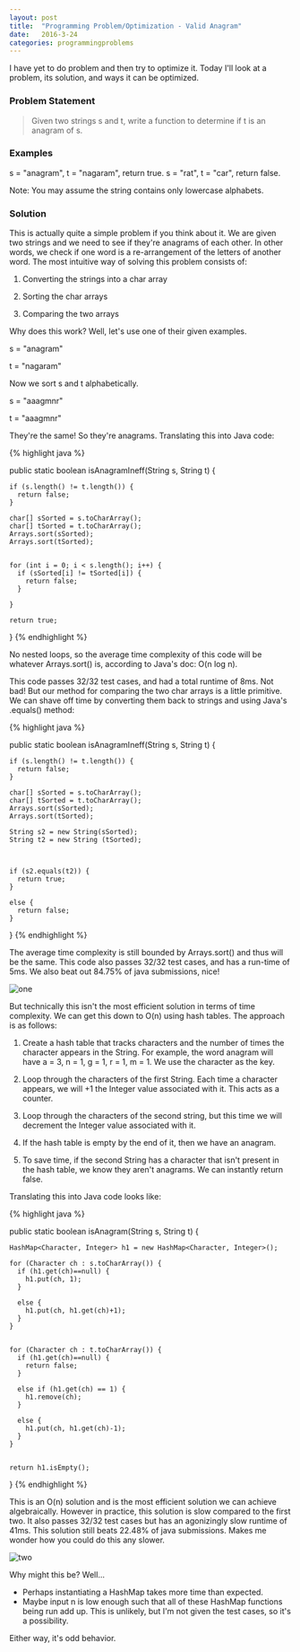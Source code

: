 ```yaml
---
layout: post
title:  "Programming Problem/Optimization - Valid Anagram"
date:   2016-3-24
categories: programmingproblems
---
```


I have yet to do problem and then try to optimize it. Today I'll look at a problem, its solution, and ways it can be optimized.

### Problem Statement
>Given two strings s and t, write a function to determine if t is an anagram of s.


### Examples
s = "anagram", t = "nagaram", return true.
s = "rat", t = "car", return false.

Note:
You may assume the string contains only lowercase alphabets.

### Solution

This is actually quite a simple problem if you think about it. We are given two strings and we need to see if they're anagrams of each other. In other words, we check if one word is a re-arrangement of the letters of another word. The most intuitive way of solving this problem consists of:

1. Converting the strings into a char array

2. Sorting the char arrays

3. Comparing the two arrays

Why does this work? Well, let's use one of their given examples.

s = "anagram"

t = "nagaram"

Now we sort s and t alphabetically.

s = "aaagmnr"

t = "aaagmnr"

They're the same! So they're anagrams. Translating this into Java code:

{% highlight java %}

public static boolean isAnagramIneff(String s, String t) {

    if (s.length() != t.length()) {
      return false;
    }

    char[] sSorted = s.toCharArray();
    char[] tSorted = t.toCharArray();
    Arrays.sort(sSorted);
    Arrays.sort(tSorted);

    
    for (int i = 0; i < s.length(); i++) {
      if (sSorted[i] != tSorted[i]) {
        return false;
      }

    }

    return true;

    
  }
{% endhighlight %}

No nested loops, so the average time complexity of this code will be whatever Arrays.sort() is, according to Java's doc: O(n log n). 

This code passes 32/32 test cases, and had a total runtime of 8ms. Not bad! But our method for comparing the two char arrays is a little primitive. We can shave off time by converting them back to strings and using Java's .equals() method:


{% highlight java %}

  public static boolean isAnagramIneff(String s, String t) {

    if (s.length() != t.length()) {
      return false;
    }

    char[] sSorted = s.toCharArray();
    char[] tSorted = t.toCharArray();
    Arrays.sort(sSorted);
    Arrays.sort(tSorted);
    
    String s2 = new String(sSorted);
    String t2 = new String (tSorted);
    
    
    
    if (s2.equals(t2)) {
      return true;
    }
    
    else {
      return false;
    }

    
  }
{% endhighlight %}

The average time complexity is still bounded by Arrays.sort() and thus will be the same. This code also passes 32/32 test cases, and has a run-time of 5ms. We also beat out 84.75% of java submissions, nice!

![one](https://i.gyazo.com/4a285715f9f021e62590cf5427e86c0a.png)

But technically this isn't the most efficient solution in terms of time complexity. We can get this down to O(n) using hash tables. The approach is as follows:

1. Create a hash table that tracks characters and the number of times the character appears in the String. For example, the word anagram will have a = 3, n = 1, g = 1, r = 1, m = 1. We use the character as the key. 

2. Loop through the characters of the first String. Each time a character appears, we will +1 the Integer value associated with it. This acts as a counter.

3. Loop through the characters of the second string, but this time we will decrement the Integer value associated with it.

4. If the hash table is empty by the end of it, then we have an anagram.

5. To save time, if the second String has a character that isn't present in the hash table, we know they aren't anagrams. We can instantly return false.

Translating this into Java code looks like:


{% highlight java %}

  public static boolean isAnagram(String s, String t) {
    
    HashMap<Character, Integer> h1 = new HashMap<Character, Integer>();
    
    for (Character ch : s.toCharArray()) {
      if (h1.get(ch)==null) {
        h1.put(ch, 1);
      }
      
      else {
        h1.put(ch, h1.get(ch)+1);
      }
    }
    
    
    for (Character ch : t.toCharArray()) {
      if (h1.get(ch)==null) {
        return false;
      }
      
      else if (h1.get(ch) == 1) {
        h1.remove(ch);
      }
      
      else {
        h1.put(ch, h1.get(ch)-1);
      }
    }
    
    
    return h1.isEmpty();
  }
{% endhighlight %}

This is an O(n) solution and is the most efficient solution we can achieve algebraically. However in practice, this solution is slow compared to the first two. It also passes 32/32 test cases but has an agonizingly slow runtime of 41ms. This solution still beats 22.48% of java submissions. Makes me wonder how you could do this any slower.


![two](https://i.gyazo.com/e20586a76ce19010f16bc11920b10ba7.png)


Why might this be? Well...

- Perhaps instantiating a HashMap takes more time than expected.
- Maybe input n is low enough such that all of these HashMap functions being run add up. This is unlikely, but I'm not given the test cases, so it's a possibility.

Either way, it's odd behavior.

